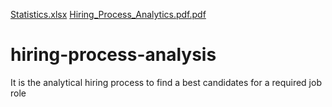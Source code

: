 [Statistics.xlsx](https://github.com/arpitharrao/hiring-process-analysis/files/11260825/Statistics.xlsx)
[Hiring_Process_Analytics.pdf.pdf](https://github.com/arpitharrao/hiring-process-analysis/files/11260834/Hiring_Process_Analytics.pdf.pdf)

# hiring-process-analysis
It is the analytical hiring process to find a best candidates for a required job role
